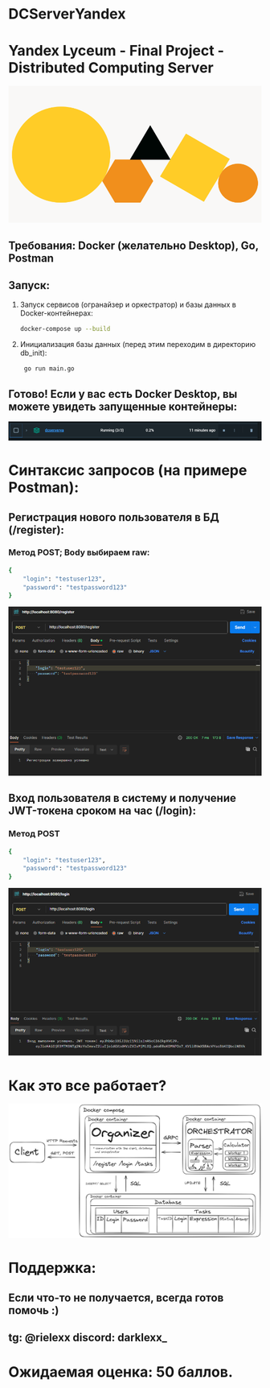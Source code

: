 # DCServerYandex
 # Yandex Lyceum - Final Project - Distributed Computing Server
 ![Logo](https://github.com/Mendium/DCServerYa/blob/main/orig.png)

## Требования: Docker (желательно Desktop), Go, Postman

## Запуск: 
 1. Запуск сервисов (огранайзер и оркестратор) и базы данных в Docker-контейнерах:
    
     ```bash
     docker-compose up --build
    ```
 2. Инициализация базы данных (перед этим переходим в директорию db_init):
    
    ```bash
     go run main.go
    ```
## Готово! Если у вас есть Docker Desktop, вы можете увидеть запущенные контейнеры:
![Ex](docs/1355.png)


# Синтаксис запросов (на примере Postman):
## Регистрация нового пользователя в БД (/register):
### Метод POST; Body выбираем raw:
```bash
{
    "login": "testuser123",
    "password": "testpassword123"
}
```
![Ex](docs/5352.png)
## Вход пользователя в систему и получение JWT-токена сроком на час (/login):
### Метод POST
```bash
{
    "login": "testuser123",
    "password": "testpassword123"
}
```
![Ex](docs/3342.png)

# Как это все работает?
![Ex](docs/4673.png)

# Поддержка:
## Если что-то не получается, всегда готов помочь :)
## tg: @rielexx discord: darklexx_
# Ожидаемая оценка: 50 баллов.
